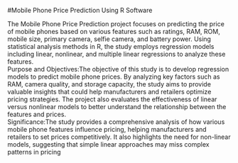 #Mobile Phone Price Prediction Using R Software

The Mobile Phone Price Prediction project focuses on predicting the price of 
mobile phones based on various features such as ratings, RAM, ROM, mobile size, 
primary camera, selfie camera, and battery power. Using statistical analysis 
methods in R, the study employs regression models including linear, nonlinear, and 
multiple linear regressions to analyze these features.    
  Purpose and Objectives:The objective of this study is to develop regression models 
to predict mobile phone prices. By analyzing key factors such as RAM, camera 
quality, and storage capacity, the study aims to provide valuable insights that could 
help manufacturers and retailers optimize pricing strategies. The project also 
evaluates the effectiveness of linear versus nonlinear models to better understand 
the relationship between the features and prices.    
  Significance:The study provides a comprehensive analysis of how various mobile 
phone features influence pricing, helping manufacturers and retailers to set prices 
competitively. It also highlights the need for non-linear models, suggesting that 
simple linear approaches may miss complex patterns in pricing
